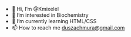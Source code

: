 - 👋 Hi, I’m @Kmixelel
- 👀 I’m interested in Biochemistry
- 🌱 I’m currently learning HTML/CSS
- 📫 How to reach me duszachmura@gmail.com

<!---
Kmixelel/Kmixelel is a ✨ special ✨ repository because its `README.md` (this file) appears on your GitHub profile.
You can click the Preview link to take a look at your changes.
--->
